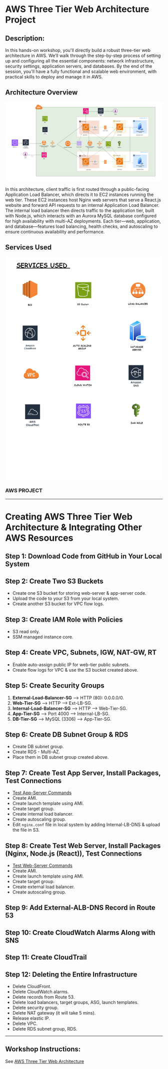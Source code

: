 # AWS Three Tier Web Architecture Project
 
## Description:
In this hands-on workshop, you'll directly build a robust three-tier web architecture in AWS. We’ll walk through the step-by-step process of setting up and configuring all the essential components: network infrastructure, security settings, application servers, and databases. By the end of the session, you'll have a fully functional and scalable web environment, with practical skills to deploy and manage it in AWS.

## Architecture Overview
![AWS Architecture - DrawIO](https://github.com/AnuragAich/AWS-Three-Tier-Web-Architecture-Project/blob/main/AWS%20Three%20Tier%20Web%20Architecture%20.png)

In this architecture, client traffic is first routed through a public-facing Application Load Balancer, which directs it to EC2 instances running the web tier. These EC2 instances host Nginx web servers that serve a React.js website and forward API requests to an internal Application Load Balancer. The internal load balancer then directs traffic to the application tier, built with Node.js, which interacts with an Aurora MySQL database configured for high availability with multi-AZ deployments. Each tier—web, application, and database—features load balancing, health checks, and autoscaling to ensure continuous availability and performance.

## Services Used
![AWS Architecture - DrawIO](https://github.com/AnuragAich/AWS-Three-Tier-Web-Architecture-Project/blob/main/Services%20Used.png)

### AWS PROJECT
---

# Creating AWS Three Tier Web Architecture & Integrating Other AWS Resources

## Step 1: Download Code from GitHub in Your Local System

## Step 2: Create Two S3 Buckets
- Create one S3 bucket for storing web-server & app-server code.
- Upload the code to your S3 from your local system.
- Create another S3 bucket for VPC flow logs.

## Step 3: Create IAM Role with Policies
- S3 read only.
- SSM managed instance core.

## Step 4: Create VPC, Subnets, IGW, NAT-GW, RT
- Enable auto-assign public IP for web-tier public subnets.
- Create flow logs for VPC & use the S3 bucket created above.

## Step 5: Create Security Groups
1. **External-Load-Balancer-SG** --> HTTP (80): 0.0.0.0/0.
2. **Web-Tier-SG** --> HTTP --> Ext-LB-SG.
3. **Internal-Load-Balancer-SG** --> HTTP --> Web-Tier-SG.
4. **App-Tier-SG** --> Port 4000 --> Internal-LB-SG.
5. **DB-Tier-SG** --> MySQL (3306) --> App-Tier-SG.

## Step 6: Create DB Subnet Group & RDS
- Create DB subnet group.
- Create RDS - Multi-AZ.
- Place them in DB subnet group created above.

## Step 7: Create Test App Server, Install Packages, Test Connections
- [Test App-Server Commands](https://github.com/AnuragAich/AWS-Three-Tier-Web-Architecture-Project/blob/main/app-server-commands)
- Create AMI.
- Create launch template using AMI.
- Create target group.
- Create internal load balancer.
- Create autoscaling group.
- Edit `nginx.conf` file in local system by adding Internal-LB-DNS & upload the file in S3.

## Step 8: Create Test Web Server, Install Packages (Nginx, Node.js (React)), Test Connections
- [Test Web-Server Commands](https://github.com/AnuragAich/AWS-Three-Tier-Web-Architecture-Project/blob/main/web-server-commands)
- Create AMI.
- Create launch template using AMI.
- Create target group.
- Create external load balancer.
- Create autoscaling group.

## Step 9: Add External-ALB-DNS Record in Route 53

## Step 10: Create CloudWatch Alarms Along with SNS

## Step 11: Create CloudTrail

## Step 12: Deleting the Entire Infrastructure
- Delete CloudFront.
- Delete CloudWatch alarms.
- Delete records from Route 53.
- Delete load balancers, target groups, ASG, launch templates.
- Delete security group.
- Delete NAT gateway (it will take 5 mins).
- Release elastic IP.
- Delete VPC.
- Delete RDS subnet group, RDS.

---


## Workshop Instructions:

See [AWS Three Tier Web Architecture](https://catalog.us-east-1.prod.workshops.aws/workshops/85cd2bb2-7f79-4e96-bdee-8078e469752a/en-US)
